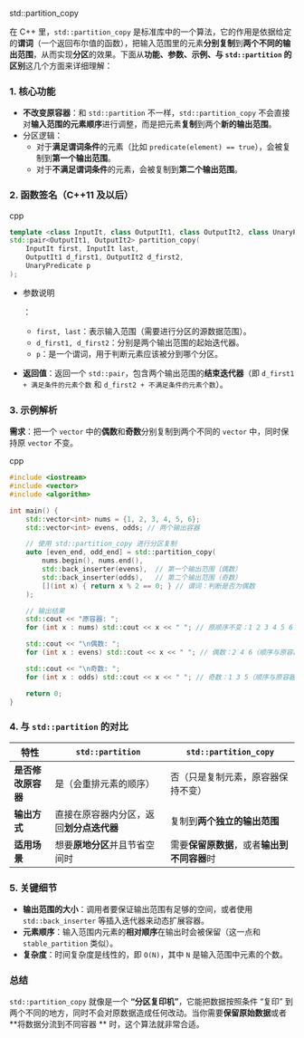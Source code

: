 std::partition_copy

在 C++ 里，`std::partition_copy` 是标准库中的一个算法，它的作用是依据给定的**谓词**（一个返回布尔值的函数），把输入范围里的元素**分别复制**到**两个不同的输出范围**，从而实现**分区**的效果。下面从**功能、参数、示例、与 `std::partition` 的区别**这几个方面来详细理解：

### **1. 核心功能**

- **不改变原容器**：和 `std::partition` 不一样，`std::partition_copy` 不会直接对**输入范围的元素顺序**进行调整，而是把元素**复制**到两个**新的输出范围**。
- 分区逻辑：
  - 对于**满足谓词条件**的元素（比如 `predicate(element) == true`），会被复制到**第一个输出范围**。
  - 对于**不满足谓词条件**的元素，会被复制到**第二个输出范围**。

### **2. 函数签名（C++11 及以后）**

cpp

```cpp
template <class InputIt, class OutputIt1, class OutputIt2, class UnaryPredicate>
std::pair<OutputIt1, OutputIt2> partition_copy(
    InputIt first, InputIt last,
    OutputIt1 d_first1, OutputIt2 d_first2,
    UnaryPredicate p
);
```

- 参数说明

  ：

  - `first, last`：表示输入范围（需要进行分区的源数据范围）。
  - `d_first1, d_first2`：分别是两个输出范围的起始迭代器。
  - `p`：是一个谓词，用于判断元素应该被分到哪个分区。

- **返回值**：返回一个 `std::pair`，包含两个输出范围的**结束迭代器**（即 `d_first1 + 满足条件的元素个数` 和 `d_first2 + 不满足条件的元素个数`）。

### **3. 示例解析**

**需求**：把一个 `vector` 中的**偶数**和**奇数**分别复制到两个不同的 `vector` 中，同时保持原 `vector` 不变。

cpp

```cpp
#include <iostream>
#include <vector>
#include <algorithm>

int main() {
    std::vector<int> nums = {1, 2, 3, 4, 5, 6};
    std::vector<int> evens, odds; // 两个输出容器

    // 使用 std::partition_copy 进行分区复制
    auto [even_end, odd_end] = std::partition_copy(
        nums.begin(), nums.end(),
        std::back_inserter(evens),  // 第一个输出范围（偶数）
        std::back_inserter(odds),   // 第二个输出范围（奇数）
        [](int x) { return x % 2 == 0; } // 谓词：判断是否为偶数
    );

    // 输出结果
    std::cout << "原容器: ";
    for (int x : nums) std::cout << x << " "; // 原顺序不变：1 2 3 4 5 6

    std::cout << "\n偶数: ";
    for (int x : evens) std::cout << x << " "; // 偶数：2 4 6（顺序与原容器相同）

    std::cout << "\n奇数: ";
    for (int x : odds) std::cout << x << " "; // 奇数：1 3 5（顺序与原容器相同）

    return 0;
}
```

### **4. 与 `std::partition` 的对比**

| 特性               | `std::partition`                         | `std::partition_copy`                        |
| ------------------ | ---------------------------------------- | -------------------------------------------- |
| **是否修改原容器** | 是（会重排元素的顺序）                   | 否（只是复制元素，原容器保持不变）           |
| **输出方式**       | 直接在原容器内分区，返回**划分点迭代器** | 复制到**两个独立的输出范围**                 |
| **适用场景**       | 想要**原地分区**并且节省空间时           | 需要**保留原数据**，或者**输出到不同容器**时 |

### **5. 关键细节**

- **输出范围的大小**：调用者要保证输出范围有足够的空间，或者使用 `std::back_inserter` 等插入迭代器来动态扩展容器。
- **元素顺序**：输入范围内元素的**相对顺序**在输出时会被保留（这一点和 `stable_partition` 类似）。
- **复杂度**：时间复杂度是线性的，即 `O(N)`，其中 `N` 是输入范围中元素的个数。

### **总结**

`std::partition_copy` 就像是一个 **“分区复印机”**，它能把数据按照条件 “复印” 到两个不同的地方，同时不会对原数据造成任何改动。当你需要**保留原始数据**或者**将数据分流到不同容器 ** 时，这个算法就非常合适。

